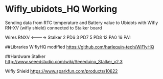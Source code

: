 Wifly_ubidots_HQ Working
================
Sending data from RTC temperature and Battery value to Ubidots with Wifly RN-XV (wifly shield) connected to Stalker board

Wires
RNXV <----> Stalker
2              PD6 
3              PD7
5              PD8
12             PA0
16             PA1

##Libraries
WiflyHQ modified
https://github.com/harlequin-tech/WiFlyHQ

##Hardware
Stalker 
http://www.seeedstudio.com/wiki/Seeeduino_Stalker_v2.3

Wifly Shield
https://www.sparkfun.com/products/10822

